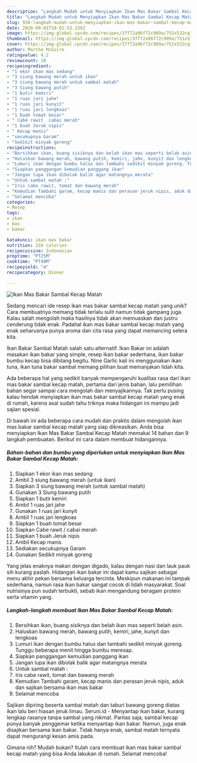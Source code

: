 ```yaml
---
description: "Langkah Mudah untuk Menyiapkan Ikan Mas Bakar Sambal Kecap Matah, Enak Banget"
title: "Langkah Mudah untuk Menyiapkan Ikan Mas Bakar Sambal Kecap Matah, Enak Banget"
slug: 938-langkah-mudah-untuk-menyiapkan-ikan-mas-bakar-sambal-kecap-matah-enak-banget
date: 2020-09-01T18:01:53.236Z
image: https://img-global.cpcdn.com/recipes/37f72a96f72c989a/751x532cq70/ikan-mas-bakar-sambal-kecap-matah-foto-resep-utama.jpg
thumbnail: https://img-global.cpcdn.com/recipes/37f72a96f72c989a/751x532cq70/ikan-mas-bakar-sambal-kecap-matah-foto-resep-utama.jpg
cover: https://img-global.cpcdn.com/recipes/37f72a96f72c989a/751x532cq70/ikan-mas-bakar-sambal-kecap-matah-foto-resep-utama.jpg
author: Martha McGuire
ratingvalue: 4.2
reviewcount: 10
recipeingredient:
- "1 ekor ikan mas sedang"
- "3 siung bawang merah untuk ikan"
- "3 siung bawang merah untuk sambal matah"
- "3 Siung bawang putih"
- "1 butir kemiri"
- "1 ruas jari jahe"
- "1 ruas jari kunyit"
- "1 ruas jari lengkoas"
- "1 buah tomat besar"
- " Cabe rawit  cabai merah"
- "1 buah Jeruk nipis"
- " Kecap manis"
- "secukupnya Garam"
- "Sedikit minyak goreng"
recipeinstructions:
- "Bersihkan ikan, buang sisiknya dan belah ikan mas seperti belah asin."
- "Haluskan bawang merah, bawang putih, kemiri, jahe, kunyit dan lengkoas"
- "Lumuri ikan dengan bumbu halus dan tambahi sedikit minyak goreng. Tunggu beberapa menit hingga bumbu meresap."
- "Siapkan panggangan kemudian panggang ikan"
- "Jangan lupa ikan dibolak balik agar matangnya merata"
- "Untuk sambal matah :"
- "Iris cabe rawit, tomat dan bawang merah"
- "Kemudian Tambahi garam, kecap manis dan perasan jeruk nipis, aduk dan sajikan bersama ikan mas bakar"
- "Selamat mencoba"
categories:
- Resep
tags:
- ikan
- mas
- bakar

katakunci: ikan mas bakar 
nutrition: 216 calories
recipecuisine: Indonesian
preptime: "PT25M"
cooktime: "PT40M"
recipeyield: "4"
recipecategory: Dinner

---
```



![Ikan Mas Bakar Sambal Kecap Matah](https://img-global.cpcdn.com/recipes/37f72a96f72c989a/751x532cq70/ikan-mas-bakar-sambal-kecap-matah-foto-resep-utama.jpg)

Sedang mencari ide resep ikan mas bakar sambal kecap matah yang unik? Cara membuatnya memang tidak terlalu sulit namun tidak gampang juga. Kalau salah mengolah maka hasilnya tidak akan memuaskan dan justru cenderung tidak enak. Padahal ikan mas bakar sambal kecap matah yang enak seharusnya punya aroma dan cita rasa yang dapat memancing selera kita.

Ikan Bakar Sambal Matah salah satu alternatif. Ikan Bakar ini adalah masakan ikan bakar yang simple, resep ikan bakar sederhana, ikan bakar bumbu kecap bisa dibilang begitu. Nine Garlic kali ini menggunakan ikan tuna, ikan tuna bakar sambal memang pilihan buat memanjakan lidah kita.

Ada beberapa hal yang sedikit banyak mempengaruhi kualitas rasa dari ikan mas bakar sambal kecap matah, pertama dari jenis bahan, lalu pemilihan bahan segar sampai cara mengolah dan menyajikannya. Tak perlu pusing kalau hendak menyiapkan ikan mas bakar sambal kecap matah yang enak di rumah, karena asal sudah tahu triknya maka hidangan ini mampu jadi sajian spesial.


Di bawah ini ada beberapa cara mudah dan praktis dalam mengolah ikan mas bakar sambal kecap matah yang siap dikreasikan. Anda bisa menyiapkan Ikan Mas Bakar Sambal Kecap Matah memakai 14 bahan dan 9 langkah pembuatan. Berikut ini cara dalam membuat hidangannya.

<!--inarticleads1-->

##### Bahan-bahan dan bumbu yang diperlukan untuk menyiapkan Ikan Mas Bakar Sambal Kecap Matah:

1. Siapkan 1 ekor ikan mas sedang
1. Ambil 3 siung bawang merah (untuk ikan)
1. Siapkan 3 siung bawang merah (untuk sambal matah)
1. Gunakan 3 Siung bawang putih
1. Siapkan 1 butir kemiri
1. Ambil 1 ruas jari jahe
1. Gunakan 1 ruas jari kunyit
1. Ambil 1 ruas jari lengkoas
1. Siapkan 1 buah tomat besar
1. Siapkan  Cabe rawit / cabai merah
1. Siapkan 1 buah Jeruk nipis
1. Ambil  Kecap manis
1. Sediakan secukupnya Garam
1. Gunakan Sedikit minyak goreng


Yang jelas enaknya makan dengan digado, kalau dengan nasi dan lauk pauk sih kurang paslah. Hidangan ikan bakar ini dapat kamu sajikan sebagai menu akhir pekan bersama keluarga tercinta. Meskipun makanan ini tampak sederhana, namun rasa ikan bakar sangat cocok di lidah masyarakat. Soal nutrisinya pun sudah terbukti, sebab ikan mengandung beragam protein serta vitamin yang. 

<!--inarticleads2-->

##### Langkah-langkah membuat Ikan Mas Bakar Sambal Kecap Matah:

1. Bersihkan ikan, buang sisiknya dan belah ikan mas seperti belah asin.
1. Haluskan bawang merah, bawang putih, kemiri, jahe, kunyit dan lengkoas
1. Lumuri ikan dengan bumbu halus dan tambahi sedikit minyak goreng. Tunggu beberapa menit hingga bumbu meresap.
1. Siapkan panggangan kemudian panggang ikan
1. Jangan lupa ikan dibolak balik agar matangnya merata
1. Untuk sambal matah :
1. Iris cabe rawit, tomat dan bawang merah
1. Kemudian Tambahi garam, kecap manis dan perasan jeruk nipis, aduk dan sajikan bersama ikan mas bakar
1. Selamat mencoba


Sajikan dipiring beserta sambal matah dan taburi bawang goreng diatas ikan lalu beri hiasan jeruk limau. Seruni.id - Menyantap ikan bakar, kurang lengkap rasanya tanpa sambal yang nikmat. Pantas saja, sambal kecap punya banyak penggemar ketika menyantap ikan bakar. Namun, juga enak disajikan bersama ikan bakar. Tidak hanya enak, sambal matah ternyata dapat mengurangi kesan amis pada. 

Gimana nih? Mudah bukan? Itulah cara membuat ikan mas bakar sambal kecap matah yang bisa Anda lakukan di rumah. Selamat mencoba!
